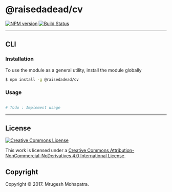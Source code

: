 @raisedadead/cv
===

[![NPM version][npm-image]][npm-url] [![Build Status][build-image]][build-url]

---
## CLI

### Installation

To use the module as a general utility, install the module globally

``` bash
$ npm install -g @raisedadead/cv
```


### Usage

``` bash

# Todo : Implement usage

```

---
## License

[![Creative Commons License][license-image]][license-url]

This work is licensed under a [Creative Commons Attribution-NonCommercial-NoDerivatives 4.0 International License][license-url].

## Copyright

Copyright &copy; 2017. Mrugesh Mohapatra.

[npm-image]: http://img.shields.io/npm/v/@raisedadead/cv.svg
[npm-url]: https://npmjs.org/package/@raisedadead/cv

[build-image]: http://img.shields.io/travis//master.svg
[build-url]: https://travis-ci.org/

[license-image]: https://i.creativecommons.org/l/by-nc-nd/4.0/80x15.png
[license-url]: http://creativecommons.org/licenses/by-nc-nd/4.0/
